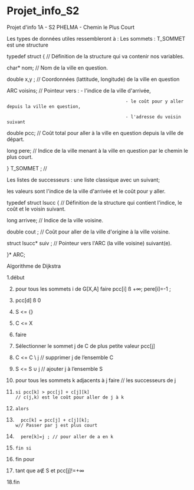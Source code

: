 # Projet_info_S2
Projet d'info 1A - S2 PHELMA - Chemin le Plus Court


Les types de données utiles ressembleront à :
Les sommets : T_SOMMET est une structure

typedef struct {              // Définition de la structure qui va contenir nos variables.

char* nom;                    // Nom de la ville en question.

double x,y ;                  // Coordonnées (lattitude, longitude) de la ville en question

ARC voisins;                  // Pointeur vers : - l'indice de la ville d'arrivée,

                                                 - le coût pour y aller depuis la ville en question,

                                                 - l'adresse du voisin suivant

double pcc;                   // Coût total pour aller à la ville en question depuis la ville de départ.

long pere;                    // Indice de la ville menant à la ville en question par le chemin le plus court.

} T_SOMMET ;                  // 


Les listes de successeurs : une liste classique avec un suivant; 

les valeurs sont l'indice de la ville d'arrivée  et le coût pour y aller.

typedef struct lsucc {        // Définition de la structure qui contient l'indice, le coût et le voisin suivant.

long arrivee;                 // Indice de la ville voisine.

double cout ;                 // Coût pour aller de la ville d'origine à la ville voisine.

struct lsucc* suiv ;          // Pointeur vers l'ARC (la ville voisine) suivant(e).

}* ARC;



Algorithme de Dijkstra

1.début

2.  pour tous les sommets i de G[X,A] faire pcc[i] ß +∞; pere[i]=-1 ;

3.  pcc[d] ß 0

4.  S <= {}

5.  C <= X

6.  faire

7.    Sélectionner le sommet j de C de plus petite valeur pcc[j]

8.    C <= C \ j                                                            // supprimer j de l’ensemble C

9.    S <= S ∪ j                                                            // ajouter j à l’ensemble S

10.   pour tous les sommets k adjacents à j faire                           // les successeurs de j

11.     si pcc[k] > pcc[j] + c[j][k]                                        // c(j,k) est le coût pour aller de j à k

12.     alors

13.       pcc[k] = pcc[j] + c[j][k];                                        w// Passer par j est plus court

14.       pere[k]=j ; // pour aller de a en k

15.     fin si

16.   fin pour

17. tant que a∉ S et pcc[j]!=+∞

18.fin
